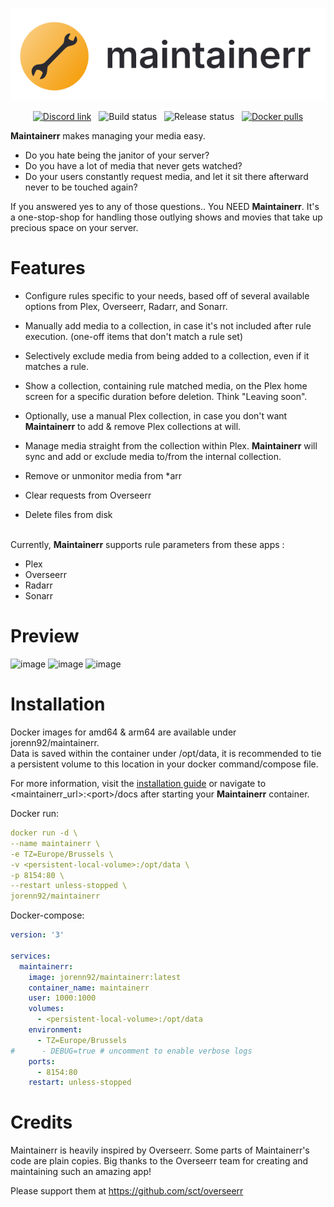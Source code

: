 <p align="center">
  <img src="ui/public/logo_black.svg?raw=true" alt="Maintainerr's custom image"/>
</p>

<p align="center" >
  <a href="https://discord.gg/WP4ZW2QYwk"><img src="https://dcbadge.vercel.app/api/server/WP4ZW2QYwk?style=flat&theme=default-inverted" width="25%" alt="Discord link"/></a>
  &nbsp; 
  <picture><img src="https://ci.cyntek.be/buildStatus/icon?job=Maintainerr%2FMaintainerr-dev-build" width="17%" alt="Build status" /></picture>
    &nbsp; 
  <picture><img src="https://ci.cyntek.be/buildStatus/icon?job=Maintainerr%2FMaintainerr-release-build&subject=release" width="19%" alt="Release status" /></picture>
  &nbsp; 
  <a href="https://hub.docker.com/r/jorenn92/maintainerr"><img src="https://img.shields.io/docker/pulls/jorenn92/maintainerr" alt="Docker pulls" width="16.5%"></a>
</p>

<b>Maintainerr</b> makes managing your media easy.

- Do you hate being the janitor of your server?
- Do you have a lot of media that never gets watched?
- Do your users constantly request media, and let it sit there afterward never to be touched again?

If you answered yes to any of those questions.. You NEED <b>Maintainerr</b>.
It's a one-stop-shop for handling those outlying shows and movies that take up precious space on your server.

# Features

- Configure rules specific to your needs, based off of several available options from Plex, Overseerr, Radarr, and Sonarr.
- Manually add media to a collection, in case it's not included after rule execution. (one-off items that don't match a rule set)
- Selectively exclude media from being added to a collection, even if it matches a rule.
- Show a collection, containing rule matched media, on the Plex home screen for a specific duration before deletion. Think "Leaving soon".
- Optionally, use a manual Plex collection, in case you don't want <b>Maintainerr</b> to add & remove Plex collections at will.
- Manage media straight from the collection within Plex. <b>Maintainerr</b> will sync and add or exclude media to/from the internal collection.

- Remove or unmonitor media from \*arr
- Clear requests from Overseerr
- Delete files from disk

<br />
Currently, <b>Maintainerr</b> supports rule parameters from these apps :

- Plex
- Overseerr
- Radarr
- Sonarr

# Preview

![image](https://github.com/ydkmlt84/Maintainerr/assets/2887742/8edabd29-ed98-4a9f-b41f-251b2e7d309c)
![image](https://github.com/ydkmlt84/Maintainerr/assets/2887742/c9916c90-4c67-4341-a0c1-32613518aa20)
![image](https://github.com/ydkmlt84/Maintainerr/assets/2887742/00740a16-e4fe-4429-a769-64ffcd568cba)

# Installation

Docker images for amd64 & arm64 are available under jorenn92/maintainerr. <br />
Data is saved within the container under /opt/data, it is recommended to tie a persistent volume to this location in your docker command/compose file.

For more information, visit the [installation guide](docs/2-getting-started/1-installation/Installation.md) or navigate to \<maintainerr_url\>:\<port\>/docs after starting your <b>Maintainerr</b> container.

Docker run:

```Yaml
docker run -d \
--name maintainerr \
-e TZ=Europe/Brussels \
-v <persistent-local-volume>:/opt/data \
-p 8154:80 \
--restart unless-stopped \
jorenn92/maintainerr
```

Docker-compose:

```Yaml
version: '3'

services:
  maintainerr:
    image: jorenn92/maintainerr:latest
    container_name: maintainerr
    user: 1000:1000
    volumes:
      - <persistent-local-volume>:/opt/data
    environment:
      - TZ=Europe/Brussels
#      - DEBUG=true # uncomment to enable verbose logs
    ports:
      - 8154:80
    restart: unless-stopped
```

# Credits

Maintainerr is heavily inspired by Overseerr. Some parts of Maintainerr's code are plain copies. Big thanks to the Overseerr team for creating and maintaining such an amazing app!

Please support them at https://github.com/sct/overseerr
